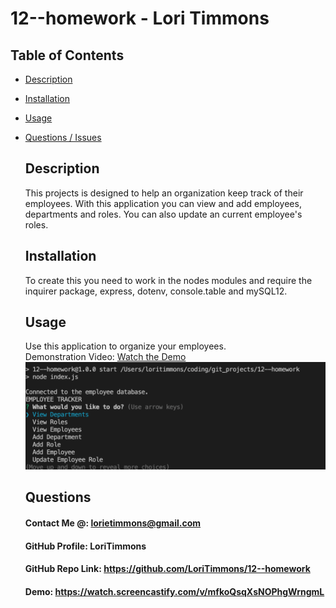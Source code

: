 # 12--homework - Lori Timmons 
## Table of Contents 
* [Description](#Description)  <br>
* [Installation](#Installation)<br>
* [Usage](#Usage)<br>
* [Questions / Issues](#Questions)<br>

  ## Description
  This projects is designed to help an organization keep track of their employees. With this application you can view and add employees, departments and roles. You can also update an current employee's roles. 
  ## Installation
  To create this you need to work in the nodes modules and require the inquirer package, express, dotenv, console.table and mySQL12. 
    ## Usage
  Use this application to organize your employees. <br> Demonstration Video: [Watch the Demo](https://watch.screencastify.com/v/mfkoQsqXsNOPhgWrngmL)<br>
  ![VS Image 1](./assets/images/SS1.png)  



  ## Questions
  #### Contact Me @: lorietimmons@gmail.com<br>
  #### GitHub Profile: LoriTimmons
  #### GitHub Repo Link: https://github.com/LoriTimmons/12--homework
  #### Demo: https://watch.screencastify.com/v/mfkoQsqXsNOPhgWrngmL